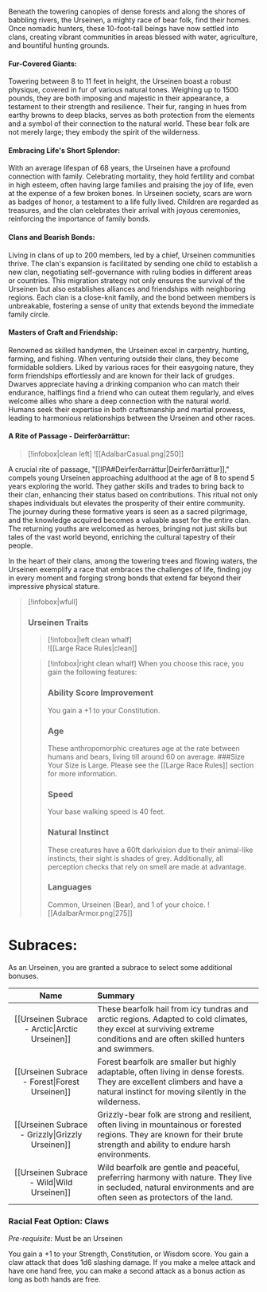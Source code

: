 Beneath the towering canopies of dense forests and along the shores of babbling rivers, the Urseinen, a mighty race of bear folk, find their homes. Once nomadic hunters, these 10-foot-tall beings have now settled into clans, creating vibrant communities in areas blessed with water, agriculture, and bountiful hunting grounds.
#### Fur-Covered Giants:

Towering between 8 to 11 feet in height, the Urseinen boast a robust physique, covered in fur of various natural tones. Weighing up to 1500 pounds, they are both imposing and majestic in their appearance, a testament to their strength and resilience. Their fur, ranging in hues from earthy browns to deep blacks, serves as both protection from the elements and a symbol of their connection to the natural world. These bear folk are not merely large; they embody the spirit of the wilderness.

#### Embracing Life's Short Splendor:
With an average lifespan of 68 years, the Urseinen have a profound connection with family. Celebrating mortality, they hold fertility and combat in high esteem, often having large families and praising the joy of life, even at the expense of a few broken bones. In Urseinen society, scars are worn as badges of honor, a testament to a life fully lived. Children are regarded as treasures, and the clan celebrates their arrival with joyous ceremonies, reinforcing the importance of family bonds.

#### Clans and Bearish Bonds:
Living in clans of up to 200 members, led by a chief, Urseinen communities thrive. The clan's expansion is facilitated by sending one child to establish a new clan, negotiating self-governance with ruling bodies in different areas or countries. This migration strategy not only ensures the survival of the Urseinen but also establishes alliances and friendships with neighboring regions. Each clan is a close-knit family, and the bond between members is unbreakable, fostering a sense of unity that extends beyond the immediate family circle.

#### Masters of Craft and Friendship:
Renowned as skilled handymen, the Urseinen excel in carpentry, hunting, farming, and fishing. When venturing outside their clans, they become formidable soldiers. Liked by various races for their easygoing nature, they form friendships effortlessly and are known for their lack of grudges. Dwarves appreciate having a drinking companion who can match their endurance, halflings find a friend who can outeat them regularly, and elves welcome allies who share a deep connection with the natural world. Humans seek their expertise in both craftsmanship and martial prowess, leading to harmonious relationships between the Urseinen and other races.
#### A Rite of Passage - Deirferðarrättur:

> [!infobox|clean left]
> ![[AdalbarCasual.png|250]]

A crucial rite of passage, "[[IPA#Deirferðarrättur|Deirferðarrättur]]," compels young Urseinen approaching adulthood at the age of 8 to spend 5 years exploring the world. They gather skills and trades to bring back to their clan, enhancing their status based on contributions. This ritual not only shapes individuals but elevates the prosperity of their entire community. The journey during these formative years is seen as a sacred pilgrimage, and the knowledge acquired becomes a valuable asset for the entire clan. The returning youths are welcomed as heroes, bringing not just skills but tales of the vast world beyond, enriching the cultural tapestry of their people.


In the heart of their clans, among the towering trees and flowing waters, the Urseinen exemplify a race that embraces the challenges of life, finding joy in every moment and forging strong bonds that extend far beyond their impressive physical stature.
> [!infobox|wfull]
> ### Urseinen Traits
> 
> > [!infobox|left clean whalf]  
> > ![[Large Race Rules|clean]] 
>
> > [!infobox|right clean whalf]
> > When you choose this race, you gain the following features:
> > ### Ability Score Improvement
> > You gain a +1 to your Constitution.
> > ### Age
> > These anthropomorphic creatures age at the rate between humans and bears, living till around 60 on average.
> > ###Size
> > Your Size is Large. Please see the [[Large Race Rules]] section for more information.
> > ### Speed
> > Your base walking speed is 40 feet. 
> > ### Natural Instinct 
> > These creatures have a 60ft darkvision due to their animal-like instincts, their sight is shades of grey. Additionally, all perception checks that rely on smell are made at advantage.
> > ### Languages
> > Common, Urseinen (Bear), and 1 of your choice.
> > ![[AdalbarArmor.png|275]]

# Subraces:
As an Urseinen, you are granted a subrace to select some additional bonuses. 

|                       Name                       | Summary                                                                                                                                                                         |
| :----------------------------------------------: | :------------------------------------------------------------------------------------------------------------------------------------------------------------------------------ |
|  [[Urseinen Subrace - Arctic\|Arctic Urseinen]]  | These bearfolk hail from icy tundras and arctic regions. Adapted to cold climates, they excel at surviving extreme conditions and are often skilled hunters and swimmers.       |
|  [[Urseinen Subrace - Forest\|Forest Urseinen]]  | Forest bearfolk are smaller but highly adaptable, often living in dense forests. They are excellent climbers and have a natural instinct for moving silently in the wilderness. |
| [[Urseinen Subrace - Grizzly\|Grizzly Urseinen]] | Grizzly-bear folk are strong and resilient, often living in mountainous or forested regions. They are known for their brute strength and ability to endure harsh environments.  |
|    [[Urseinen Subrace - Wild\|Wild Urseinen]]    | Wild bearfolk are gentle and peaceful, preferring harmony with nature. They live in secluded, natural environments and are often seen as protectors of the land.                |



### Racial Feat Option: Claws
_Pre-requisite:_ Must be an Urseinen

You gain a +1 to your Strength, Constitution, or Wisdom score.
You gain a claw attack that does 1d6 slashing damage. If you make a melee attack and have one hand free, you can make a second attack as a bonus action as long as both hands are free.


